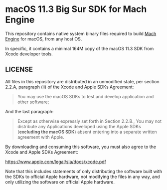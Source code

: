 # macOS 11.3 Big Sur SDK for Mach Engine

This repository contains native system binary files required to build [Mach Engine](https://github.com/hexops/mach) for macOS, from any host OS.

In specific, it contains a minimal 164M copy of the macOS 11.3 SDK from Xcode developer tools.

## LICENSE

All files in this repository are distributed in an unmodified state,
per section 2.2.A, paragraph (ii) of the Xcode and Apple SDKs Agreement:

> You may use the macOS SDKs to test and develop application and other software;

And the last paragraph:

> Except as otherwise expressly set forth in Section 2.2.B., You may not distribute any Applications 
developed using the Apple SDKs (**excluding the macOS SDK**) absent entering into a separate written 
agreement with Apple. 

By downloading and consuming this software, you must also agree to the Xcode and Apple SDKs Agreement:

https://www.apple.com/legal/sla/docs/xcode.pdf

Note that this includes statements of only distributing the software built with the SDKs to
official Apple hardware, not modifying the files in any way, and only utilizing the software
on official Apple hardware.
